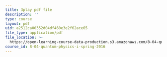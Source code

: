 ```yaml
---
title: 3play pdf file
description: ''
type: course
layout: pdf
uid: a2512ca00352d04df460e3e2f62ace65
file_type: application/pdf
file_location: >-
  https://open-learning-course-data-production.s3.amazonaws.com/8-04-quantum-physics-i-spring-2016/a2512ca00352d04df460e3e2f62ace65_R-5hjmV-bdY.pdf
course_id: 8-04-quantum-physics-i-spring-2016
---
```

